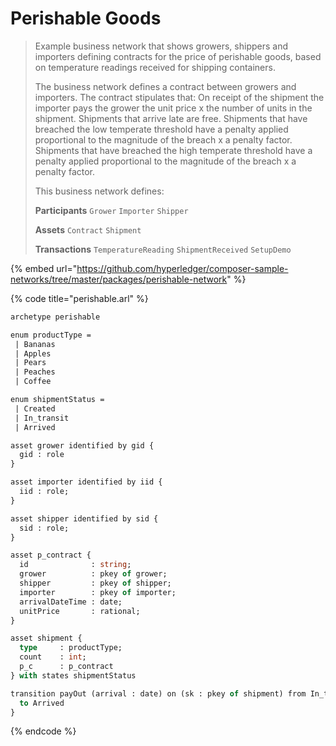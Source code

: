 # Perishable Goods

> Example business network that shows growers, shippers and importers defining contracts for the price of perishable goods, based on temperature readings received for shipping containers.
>
> The business network defines a contract between growers and importers. The contract stipulates that: On receipt of the shipment the importer pays the grower the unit price x the number of units in the shipment. Shipments that arrive late are free. Shipments that have breached the low temperate threshold have a penalty applied proportional to the magnitude of the breach x a penalty factor. Shipments that have breached the high temperate threshold have a penalty applied proportional to the magnitude of the breach x a penalty factor.
>
> This business network defines:
>
> **Participants** `Grower` `Importer` `Shipper`
>
> **Assets** `Contract` `Shipment`
>
> **Transactions** `TemperatureReading` `ShipmentReceived` `SetupDemo`

{% embed url="https://github.com/hyperledger/composer-sample-networks/tree/master/packages/perishable-network" %}

{% code title="perishable.arl" %}
```ocaml
archetype perishable

enum productType =
 | Bananas
 | Apples
 | Pears
 | Peaches
 | Coffee

enum shipmentStatus =
 | Created
 | In_transit
 | Arrived

asset grower identified by gid {
  gid : role
}

asset importer identified by iid {
  iid : role;
}

asset shipper identified by sid {
  sid : role;
}

asset p_contract {
  id              : string;
  grower          : pkey of grower;
  shipper         : pkey of shipper;
  importer        : pkey of importer;
  arrivalDateTime : date;
  unitPrice       : rational;
}

asset shipment {
  type     : productType;
  count    : int;
  p_c      : p_contract
} with states shipmentStatus

transition payOut (arrival : date) on (sk : pkey of shipment) from In_transit {
  to Arrived
}

```
{% endcode %}

